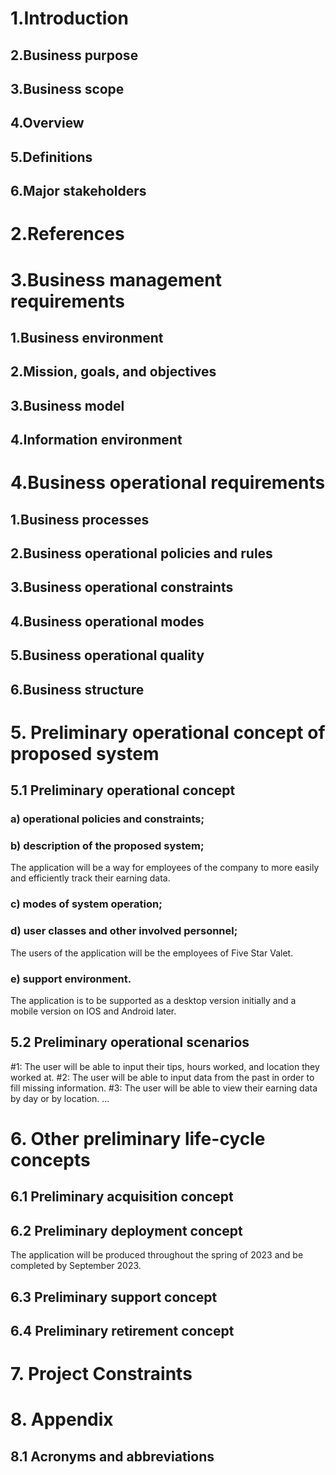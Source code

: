# 1.Introduction
  ## 2.Business purpose
  ## 3.Business scope
  ## 4.Overview
  ## 5.Definitions 
  ## 6.Major stakeholders 
# 2.References
# 3.Business management requirements
  ## 1.Business environment
  ## 2.Mission, goals, and objectives
  ## 3.Business model
  ## 4.Information environment
# 4.Business operational requirements
  ## 1.Business processes
  ## 2.Business operational policies and rules
  ## 3.Business operational constraints
  ## 4.Business operational modes
  ## 5.Business operational quality
  ## 6.Business structure
  # 5. Preliminary operational concept of proposed system

## 5.1 Preliminary operational concept



### a) operational policies and constraints;

### b) description of the proposed system;
The application will be a way for employees of the company to more easily and efficiently track their earning data. 

### c) modes of system operation;

### d) user classes and other involved personnel; 
 The users of the application will be the employees of Five Star Valet.

### e) support environment.
The application is to be supported as a desktop version initially and a mobile version on IOS and Android later.

## 5.2 Preliminary operational scenarios
#1: The user will be able to input their tips, hours worked, and location they worked at.
#2: The user will be able to input data from the past in order to fill missing information.
#3: The user will be able to view their earning data by day or by location.
...

# 6. Other preliminary life-cycle concepts
## 6.1 Preliminary acquisition concept


## 6.2 Preliminary deployment concept
The application will be produced throughout the spring of 2023 and be completed by September 2023.

## 6.3 Preliminary support concept

## 6.4 Preliminary retirement concept

# 7. Project Constraints

# 8. Appendix

## 8.1 Acronyms and abbreviations

 
